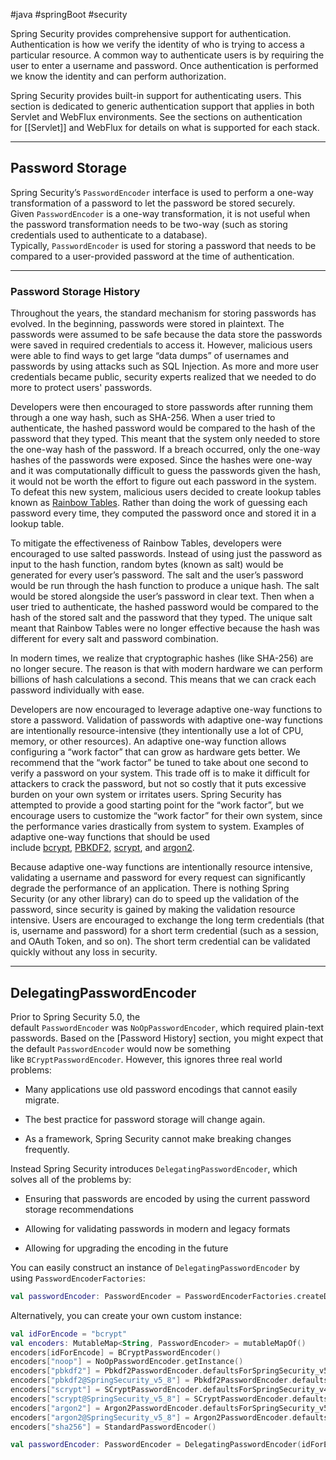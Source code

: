 #java #springBoot #security

Spring Security provides comprehensive support for authentication. Authentication is how we verify the identity of who is trying to access a particular resource. A common way to authenticate users is by requiring the user to enter a username and password. Once authentication is performed we know the identity and can perform authorization.

Spring Security provides built-in support for authenticating users. This section is dedicated to generic authentication support that applies in both Servlet and WebFlux environments. See the sections on authentication for [[Servlet]] and WebFlux for details on what is supported for each stack.

---

## Password Storage

Spring Security’s `PasswordEncoder` interface is used to perform a one-way transformation of a password to let the password be stored securely. Given `PasswordEncoder` is a one-way transformation, it is not useful when the password transformation needs to be two-way (such as storing credentials used to authenticate to a database). Typically, `PasswordEncoder` is used for storing a password that needs to be compared to a user-provided password at the time of authentication.

---

### Password Storage History

Throughout the years, the standard mechanism for storing passwords has evolved. In the beginning, passwords were stored in plaintext. The passwords were assumed to be safe because the data store the passwords were saved in required credentials to access it. However, malicious users were able to find ways to get large “data dumps” of usernames and passwords by using attacks such as SQL Injection. As more and more user credentials became public, security experts realized that we needed to do more to protect users' passwords.

Developers were then encouraged to store passwords after running them through a one way hash, such as SHA-256. When a user tried to authenticate, the hashed password would be compared to the hash of the password that they typed. This meant that the system only needed to store the one-way hash of the password. If a breach occurred, only the one-way hashes of the passwords were exposed. Since the hashes were one-way and it was computationally difficult to guess the passwords given the hash, it would not be worth the effort to figure out each password in the system. To defeat this new system, malicious users decided to create lookup tables known as [Rainbow Tables](https://en.wikipedia.org/wiki/Rainbow_table). Rather than doing the work of guessing each password every time, they computed the password once and stored it in a lookup table.

To mitigate the effectiveness of Rainbow Tables, developers were encouraged to use salted passwords. Instead of using just the password as input to the hash function, random bytes (known as salt) would be generated for every user’s password. The salt and the user’s password would be run through the hash function to produce a unique hash. The salt would be stored alongside the user’s password in clear text. Then when a user tried to authenticate, the hashed password would be compared to the hash of the stored salt and the password that they typed. The unique salt meant that Rainbow Tables were no longer effective because the hash was different for every salt and password combination.

In modern times, we realize that cryptographic hashes (like SHA-256) are no longer secure. The reason is that with modern hardware we can perform billions of hash calculations a second. This means that we can crack each password individually with ease.

Developers are now encouraged to leverage adaptive one-way functions to store a password. Validation of passwords with adaptive one-way functions are intentionally resource-intensive (they intentionally use a lot of CPU, memory, or other resources). An adaptive one-way function allows configuring a “work factor” that can grow as hardware gets better. We recommend that the “work factor” be tuned to take about one second to verify a password on your system. This trade off is to make it difficult for attackers to crack the password, but not so costly that it puts excessive burden on your own system or irritates users. Spring Security has attempted to provide a good starting point for the “work factor”, but we encourage users to customize the “work factor” for their own system, since the performance varies drastically from system to system. Examples of adaptive one-way functions that should be used include [bcrypt](https://docs.spring.io/spring-security/reference/features/authentication/password-storage.html#authentication-password-storage-bcrypt), [PBKDF2](https://docs.spring.io/spring-security/reference/features/authentication/password-storage.html#authentication-password-storage-pbkdf2), [scrypt](https://docs.spring.io/spring-security/reference/features/authentication/password-storage.html#authentication-password-storage-scrypt), and [argon2](https://docs.spring.io/spring-security/reference/features/authentication/password-storage.html#authentication-password-storage-argon2).

Because adaptive one-way functions are intentionally resource intensive, validating a username and password for every request can significantly degrade the performance of an application. There is nothing Spring Security (or any other library) can do to speed up the validation of the password, since security is gained by making the validation resource intensive. Users are encouraged to exchange the long term credentials (that is, username and password) for a short term credential (such as a session, and OAuth Token, and so on). The short term credential can be validated quickly without any loss in security.

---

## DelegatingPasswordEncoder

Prior to Spring Security 5.0, the default `PasswordEncoder` was `NoOpPasswordEncoder`, which required plain-text passwords. Based on the [Password History] section, you might expect that the default `PasswordEncoder` would now be something like `BCryptPasswordEncoder`. However, this ignores three real world problems:

-   Many applications use old password encodings that cannot easily migrate.
    
-   The best practice for password storage will change again.
    
-   As a framework, Spring Security cannot make breaking changes frequently.
    

Instead Spring Security introduces `DelegatingPasswordEncoder`, which solves all of the problems by:

-   Ensuring that passwords are encoded by using the current password storage recommendations
    
-   Allowing for validating passwords in modern and legacy formats
    
-   Allowing for upgrading the encoding in the future
    

You can easily construct an instance of `DelegatingPasswordEncoder` by using `PasswordEncoderFactories`:

```kotlin
val passwordEncoder: PasswordEncoder = PasswordEncoderFactories.createDelegatingPasswordEncoder()
```

Alternatively, you can create your own custom instance:

```kotlin
val idForEncode = "bcrypt"
val encoders: MutableMap<String, PasswordEncoder> = mutableMapOf()
encoders[idForEncode] = BCryptPasswordEncoder()
encoders["noop"] = NoOpPasswordEncoder.getInstance()
encoders["pbkdf2"] = Pbkdf2PasswordEncoder.defaultsForSpringSecurity_v5_5()
encoders["pbkdf2@SpringSecurity_v5_8"] = Pbkdf2PasswordEncoder.defaultsForSpringSecurity_v5_8()
encoders["scrypt"] = SCryptPasswordEncoder.defaultsForSpringSecurity_v4_1()
encoders["scrypt@SpringSecurity_v5_8"] = SCryptPasswordEncoder.defaultsForSpringSecurity_v5_8()
encoders["argon2"] = Argon2PasswordEncoder.defaultsForSpringSecurity_v5_2()
encoders["argon2@SpringSecurity_v5_8"] = Argon2PasswordEncoder.defaultsForSpringSecurity_v5_8()
encoders["sha256"] = StandardPasswordEncoder()

val passwordEncoder: PasswordEncoder = DelegatingPasswordEncoder(idForEncode, encoders)
```
